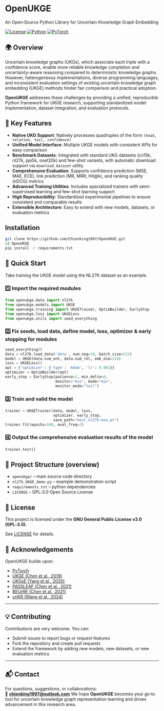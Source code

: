 # OpenUKGE  
An Open‑Source Python Library for Uncertain Knowledge Graph Embedding

[![License](https://img.shields.io/badge/license-GPL--3.0-blue.svg)](LICENSE)
[![Python](https://img.shields.io/badge/python-3.8%2B-green.svg)](https://www.python.org/)
[![PyTorch](https://img.shields.io/badge/PyTorch-%E2%9D%A4-red?logo=pytorch)](https://pytorch.org/)

## 🌍 Overview  
Uncertain knowledge graphs (UKGs), which associate each triple with a confidence score, enable more reliable knowledge completion and uncertainty-aware reasoning compared to deterministic knowledge graphs. However, heterogeneous implementations, diverse programming languages, and inconsistent evaluation settings of existing uncertain knowledge graph embedding (UKGE) methods hinder fair comparison and practical adoption.

**OpenUKGE** addresses these challenges by providing a unified, reproducible Python framework for UKGE research, supporting standardized model implementation, dataset integration, and evaluation protocols.

## 🧩 Key Features  
- **Native UKG Support**: Natively processes quadruples of the form `(head, relation, tail, confidence)`  
- **Unified Model Interface**: Multiple UKGE models with consistent APIs for easy comparison  
- **Benchmark Datasets**: Integrated with standard UKG datasets (cn15k, nl27k, ppi5k, onet20k) and few-shot variants, with automatic download support via `download_dataset` utility  
- **Comprehensive Evaluation**: Supports confidence prediction (MSE, MAE, ECE), link prediction (MR, MRR, Hit@k), and ranking quality (nDCG) metrics  
- **Advanced Training Utilities**: Includes specialized trainers with semi-supervised learning and few-shot learning support  
- **High Reproducibility**: Standardized experimental pipelines to ensure consistent and comparable results  
- **Extensible Architecture**: Easy to extend with new models, datasets, or evaluation metrics

## Installation  
```bash
git clone https://github.com/Chienking1997/OpenUKGE.git  
cd OpenUKGE  
pip install -r requirements.txt  
```

## 🚀 Quick Start
Take training the UKGE model using the NL27K dataset as an example.  
### 1️⃣ Import the required modules
```python
from openukge.data import nl27k
from openukge.models import UKGE
from openukge.training import UKGETrainer, OptimBuilder, EarlyStop
from openukge.loss import UKGELoss
from openukge.utils import seed_everything
```
### 2️⃣ Fix seeds, load data, define model, loss, optimizer & early stopping for modules
```python
seed_everything()
data = nl27k.load_data('data', num_neg=10, batch_size=512)
model = UKGE(data.num_ent, data.num_rel, emb_dim=128)
loss = UKGELoss()
opt = {'optimizer': {'type': 'Adam', 'lr': 0.001}}
optimizer = OptimBuilder(opt)
early_stop = EarlyStop(patience=2, min_delta=0, 
                       monitor="mse", mode="min", 
                       monitor_mode="tail")
```
### 3️⃣ Train and valid the model
```python
trainer = UKGETrainer(data, model, loss, 
                      optimizer, early_stop, 
                      save_path="best_nl27k-mse.pt")
trainer.fit(epochs=100, eval_freq=2)
```
### 4️⃣ Output the comprehensive evaluation results of the model
```python
trainer.test()
```

## 📂 Project Structure (overview)  
- `openukge/` – main source code directory
- `nl27k_UKGE_demo.py` – example demonstration script  
- `requirements.txt` – python dependencies  
- `LICENSE` – GPL‑3.0 Open Source License  

## 🪪 License  
This project is licensed under the **GNU General Public License v3.0 (GPL‑3.0)**.

See [LICENSE](LICENSE) for details.

## 🤝 Acknowledgements

OpenUKGE builds upon:
- [PyTorch](https://pytorch.org/) 
- [UKGE (Chen et al., 2019)](https://github.com/stasl0217/UKGE)
- [UKGsE (Yang et al., 2020)](https://github.com/ShihanYang/UKGsE)
- [PASSLEAF (Chen et al., 2021)](https://github.com/Franklyncc/PASSLEAF)
- [BEUrRE (Chen et al., 2021)](https://github.com/stasl0217/beurre)
- [unKR (Wang et al., 2024)](https://github.com/seucoin/unKR)
---

## 💡 Contributing  
Contributions are very welcome. You can:  
- Submit issues to report bugs or request features  
- Fork the repository and create pull requests  
- Extend the framework by adding new models, new datasets, or new evaluation metrics  

---
## 📬 Contact

For questions, suggestions, or collaborations:  
📧 **chienking1997@outlook.com**
We hope **OpenUKGE** becomes your go‑to tool for uncertain knowledge graph representation learning and drives advancement in this research area.
